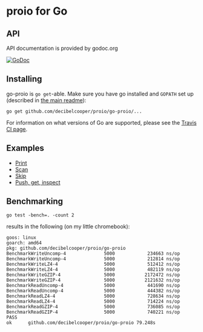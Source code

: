 # proio for Go
## API
API documentation is provided by godoc.org

[![GoDoc](https://godoc.org/github.com/decibelcooper/proio/go-proio?status.svg)](https://godoc.org/github.com/decibelcooper/proio/go-proio)

## Installing
go-proio is `go get`-able.  Make sure you have go installed and `GOPATH` set up (described in [the main readme](../README.md)):
```shell
go get github.com/decibelcooper/proio/go-proio/...
```

For information on what versions of Go are supported, please see the [Travis CI page](https://travis-ci.org/decibelcooper/proio).

## Examples
* [Print](example_print_test.go)
* [Scan](example_scan_test.go)
* [Skip](example_skip_test.go)
* [Push, get, inspect](example_pushGetInspect_test.go)

## Benchmarking
```shell
go test -bench=. -count 2
```
results in the following (on my little chromebook):
```
goos: linux
goarch: amd64
pkg: github.com/decibelcooper/proio/go-proio
BenchmarkWriteUncomp-4              5000            234663 ns/op
BenchmarkWriteUncomp-4              5000            212814 ns/op
BenchmarkWriteLZ4-4                 5000            512412 ns/op
BenchmarkWriteLZ4-4                 5000            482119 ns/op
BenchmarkWriteGZIP-4                5000           2172472 ns/op
BenchmarkWriteGZIP-4                5000           2121632 ns/op
BenchmarkReadUncomp-4               5000            441690 ns/op
BenchmarkReadUncomp-4               5000            444382 ns/op
BenchmarkReadLZ4-4                  5000            728634 ns/op
BenchmarkReadLZ4-4                  5000            714224 ns/op
BenchmarkReadGZIP-4                 5000            736085 ns/op
BenchmarkReadGZIP-4                 5000            740221 ns/op
PASS
ok      github.com/decibelcooper/proio/go-proio 79.248s
```
